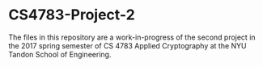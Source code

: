 # CS4783-Project-2
The files in this repository are a work-in-progress of the second project in the 2017 spring semester of CS 4783 Applied Cryptography at the NYU Tandon School of Engineering.
